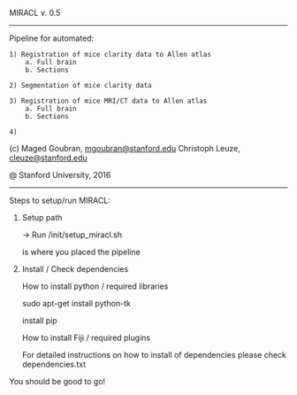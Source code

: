 MIRACL v. 0.5
______________

Pipeline for automated:

	1) Registration of mice clarity data to Allen atlas
		a. Full brain
		b. Sections

	2) Segmentation of mice clarity data

	3) Registration of mice MRI/CT data to Allen atlas
		a. Full brain
		b. Sections

	4)


(c) Maged Goubran, 
    mgoubran@stanford.edu
    Christoph Leuze,
    cleuze@stanford.edu

@ Stanford University, 2016

____________________________


Steps to setup/run MIRACL:


1) Setup path

	-> Run <miracl dir>/init/setup_miracl.sh 

	<miracl dir> is where you placed the pipeline


2) Install / Check dependencies

	
	How to install python / required libraries
	
	sudo apt-get install python-tk
	
	install pip

	How to install Fiji / required plugins


	For detailed instructions on how to install of dependencies please check dependencies.txt


You should be good to go!
